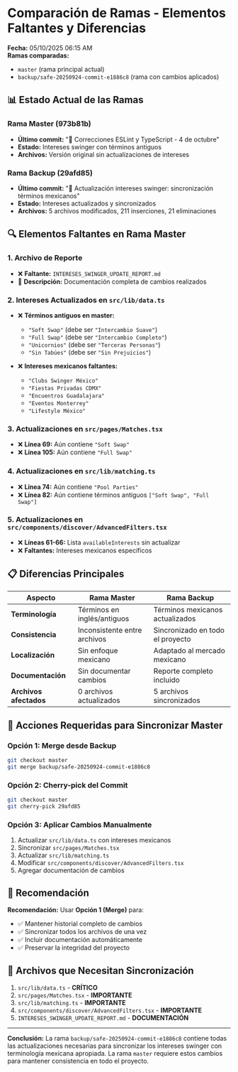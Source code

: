 # Comparación de Ramas - Elementos Faltantes y Diferencias

**Fecha:** 05/10/2025 06:15 AM  
**Ramas comparadas:**
- `master` (rama principal actual)
- `backup/safe-20250924-commit-e1886c8` (rama con cambios aplicados)

## 📊 Estado Actual de las Ramas

### Rama Master (973b81b)
- **Último commit:** "🎨 Correcciones ESLint y TypeScript - 4 de octubre"
- **Estado:** Intereses swinger con términos antiguos
- **Archivos:** Versión original sin actualizaciones de intereses

### Rama Backup (29afd85)
- **Último commit:** "🔄 Actualización intereses swinger: sincronización términos mexicanos"
- **Estado:** Intereses actualizados y sincronizados
- **Archivos:** 5 archivos modificados, 211 inserciones, 21 eliminaciones

## 🔍 Elementos Faltantes en Rama Master

### 1. Archivo de Reporte
- ❌ **Faltante:** `INTERESES_SWINGER_UPDATE_REPORT.md`
- 📝 **Descripción:** Documentación completa de cambios realizados

### 2. Intereses Actualizados en `src/lib/data.ts`
- ❌ **Términos antiguos en master:**
  - `"Soft Swap"` (debe ser `"Intercambio Suave"`)
  - `"Full Swap"` (debe ser `"Intercambio Completo"`)
  - `"Unicornios"` (debe ser `"Terceras Personas"`)
  - `"Sin Tabúes"` (debe ser `"Sin Prejuicios"`)

- ❌ **Intereses mexicanos faltantes:**
  - `"Clubs Swinger México"`
  - `"Fiestas Privadas CDMX"`
  - `"Encuentros Guadalajara"`
  - `"Eventos Monterrey"`
  - `"Lifestyle México"`

### 3. Actualizaciones en `src/pages/Matches.tsx`
- ❌ **Línea 69:** Aún contiene `"Soft Swap"`
- ❌ **Línea 105:** Aún contiene `"Full Swap"`

### 4. Actualizaciones en `src/lib/matching.ts`
- ❌ **Línea 74:** Aún contiene `"Pool Parties"`
- ❌ **Línea 82:** Aún contiene términos antiguos `["Soft Swap", "Full Swap"]`

### 5. Actualizaciones en `src/components/discover/AdvancedFilters.tsx`
- ❌ **Líneas 61-66:** Lista `availableInterests` sin actualizar
- ❌ **Faltantes:** Intereses mexicanos específicos

## 📋 Diferencias Principales

| Aspecto | Rama Master | Rama Backup |
|---------|-------------|-------------|
| **Terminología** | Términos en inglés/antiguos | Términos mexicanos actualizados |
| **Consistencia** | Inconsistente entre archivos | Sincronizado en todo el proyecto |
| **Localización** | Sin enfoque mexicano | Adaptado al mercado mexicano |
| **Documentación** | Sin documentar cambios | Reporte completo incluido |
| **Archivos afectados** | 0 archivos actualizados | 5 archivos sincronizados |

## 🎯 Acciones Requeridas para Sincronizar Master

### Opción 1: Merge desde Backup
```bash
git checkout master
git merge backup/safe-20250924-commit-e1886c8
```

### Opción 2: Cherry-pick del Commit
```bash
git checkout master
git cherry-pick 29afd85
```

### Opción 3: Aplicar Cambios Manualmente
1. Actualizar `src/lib/data.ts` con intereses mexicanos
2. Sincronizar `src/pages/Matches.tsx`
3. Actualizar `src/lib/matching.ts`
4. Modificar `src/components/discover/AdvancedFilters.tsx`
5. Agregar documentación de cambios

## 🔄 Recomendación

**Recomendación:** Usar **Opción 1 (Merge)** para:
- ✅ Mantener historial completo de cambios
- ✅ Sincronizar todos los archivos de una vez
- ✅ Incluir documentación automáticamente
- ✅ Preservar la integridad del proyecto

## 📝 Archivos que Necesitan Sincronización

1. `src/lib/data.ts` - **CRÍTICO**
2. `src/pages/Matches.tsx` - **IMPORTANTE**
3. `src/lib/matching.ts` - **IMPORTANTE**
4. `src/components/discover/AdvancedFilters.tsx` - **IMPORTANTE**
5. `INTERESES_SWINGER_UPDATE_REPORT.md` - **DOCUMENTACIÓN**

---

**Conclusión:** La rama `backup/safe-20250924-commit-e1886c8` contiene todas las actualizaciones necesarias para sincronizar los intereses swinger con terminología mexicana apropiada. La rama `master` requiere estos cambios para mantener consistencia en todo el proyecto.
